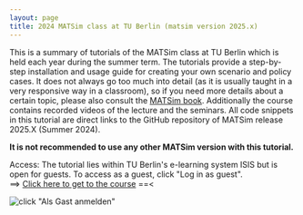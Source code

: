 ```yaml
---
layout: page
title: 2024 MATSim class at TU Berlin (matsim version 2025.x)
---
```


This is a summary of tutorials of the MATSim class at TU Berlin which is held 
each year during the summer term. The tutorials provide a step-by-step 
installation and usage guide for creating your own scenario and policy cases. 
It does not always go too much into detail (as it is usually taught in a 
very responsive way in a classroom), so if you need more details about a 
certain topic, please also consult the [MATSim book](/the-book). Additionally 
the course contains recorded videos of the lecture and the seminars. All code 
snippets in this tutorial are direct links to the GitHub repository 
of MATSim release 2025.X (Summer 2024).

**It is not recommended to use any other MATSim version with this tutorial.**

Access: The tutorial lies within TU Berlin's e-learning system ISIS
but is open for guests.  To access as a guest, click "Log in as
guest".  
==> [Click here to get to the course](https://isis.tu-berlin.de/course/view.php?id=41733&lang=en) ==<

![click "Als Gast anmelden"](/content/images/isisguest_version2025.png)

